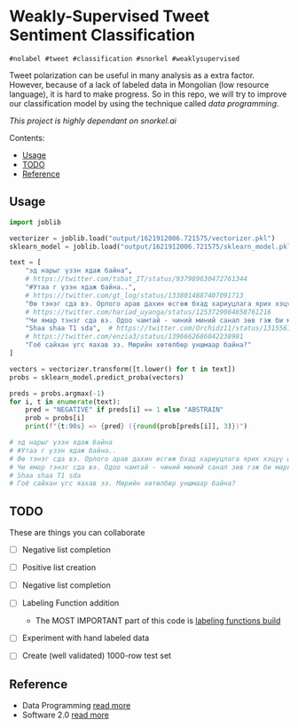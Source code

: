 # Weakly-Supervised Tweet Sentiment Classification

`#nolabel #tweet #classification #snorkel #weaklysupervised`

Tweet polarization can be useful in many analysis as a extra factor. However, because of a lack of labeled data in Mongolian (low resource language), it is hard to make progress. So in this repo, we will try to improve our classification model by using the technique called *data programming*.

*This project is highly dependant on snorkel.ai*

Contents:
- [Usage](#Usage)
- [TODO](#TODO)
- [Reference](#Reference)


## Usage

```python
import joblib

vectorizer = joblib.load("output/1621912006.721575/vectorizer.pkl")
sklearn_model = joblib.load("output/1621912006.721575/sklearn_model.pkl")

text = [
    "эд нарыг үзэн ядаж байна",
    # https://twitter.com/tsbat_IT/status/937989630472761344
    "#Утаа г үзэн ядаж байна..",
    # https://twitter.com/gt_log/status/1338014887407091713
    "Өө тэнэг сда вэ. Орлого арав дахин өсгөж бхад хариуцлага ярих хэцүү шд гшш",
    # https://twitter.com/hariad_uyanga/status/1253729084858761216
    "Чи ямар тэнэг сда вэ. Одоо чамтай - чиний миний санал зөв гэж би маргах уу",
    "Shaa shaa T1 sda",  # https://twitter.com/Orchidz11/status/1315561414883500032
    # https://twitter.com/enzia3/status/1396662686042238981
    "Гоё сайхан үгс яахав ээ. Мөрийн хөтөлбөр уншмаар байна?"
]

vectors = vectorizer.transform([t.lower() for t in text])
probs = sklearn_model.predict_proba(vectors)

preds = probs.argmax(-1)
for i, t in enumerate(text):
    pred = "NEGATIVE" if preds[i] == 1 else "ABSTRAIN"
    prob = probs[i]
    print(f"{t:90s} => {pred} ({round(prob[preds[i]], 3)})")

# эд нарыг үзэн ядаж байна                                                       => NEGATIVE (1.0)
# #Утаа г үзэн ядаж байна..                                                      => NEGATIVE (1.0)
# Өө тэнэг сда вэ. Орлого арав дахин өсгөж бхад хариуцлага ярих хэцүү шд гшш     => NEGATIVE (1.0)
# Чи ямар тэнэг сда вэ. Одоо чамтай - чиний миний санал зөв гэж би маргах уу     => NEGATIVE (1.0)
# Shaa shaa T1 sda                                                               => NEGATIVE (1.0)
# Гоё сайхан үгс яахав ээ. Мөрийн хөтөлбөр уншмаар байна?                        => ABSTRAIN (0.999)
```

## TODO
These are things you can collaborate

- [ ] Negative list completion
- [ ] Positive list creation
- [ ] Negative list completion
- [ ] Labeling Function addition
    - The MOST IMPORTANT part of this code is [labeling functions build](src/labeling_functions/__init__.py)
- [ ] Experiment with hand labeled data
- [ ] Create (well validated) 1000-row test set 


## Reference
* Data Programming [read more](https://arxiv.org/abs/1605.07723)
* Software 2.0 [read more](https://karpathy.medium.com/software-2-0-a64152b37c35)

